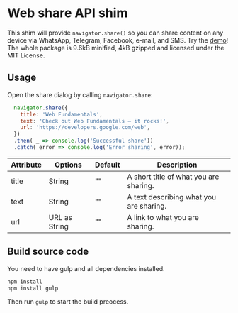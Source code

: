 # Web share API shim
This shim will provide `navigator.share()` so you can share content on any device via WhatsApp, Telegram, Facebook, e-mail, and SMS.
Try the [demo](demo/)! The whole package is 9.6kB minified, 4kB gzipped and licensed under the MIT License.

## Usage
Open the share dialog by calling `navigator.share`:

```javascript
  navigator.share({
    title: 'Web Fundamentals',
    text: 'Check out Web Fundamentals — it rocks!',
    url: 'https://developers.google.com/web',
  })
  .then( _ => console.log('Successful share'))
  .catch( error => console.log('Error sharing', error));
```

Attribute | Options | Default | Description
----------|---------|---------|------------
title | String | "" | A short title of what you are sharing.
text | String | "" | A text describing what you are sharing.
url | URL as String | "" | A link to what you are sharing.

## Build source code
You need to have gulp and all dependencies installed.

```sh
npm install 
npm install gulp
```
Then run `gulp` to start the build preocess.
